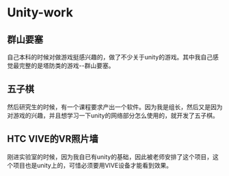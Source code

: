 # Unity-work
## 群山要塞
自己本科的时候对做游戏挺感兴趣的，做了不少关于unity的游戏。其中我自己感觉最完整的是塔防类的游戏--群山要塞。
## 五子棋
然后研究生的时候，有一个课程要求产出一个软件。因为我是组长，然后又是因为对游戏的兴趣，并且想学习一下unity的网络部分怎么使用的，就开发了五子棋。
## HTC VIVE的VR照片墙
刚进实验室的时候，因为我自已有unity的基础，因此被老师安排了这个项目，这个项目也是unity上的，可惜必须要用VIVE设备才能看到效果。
